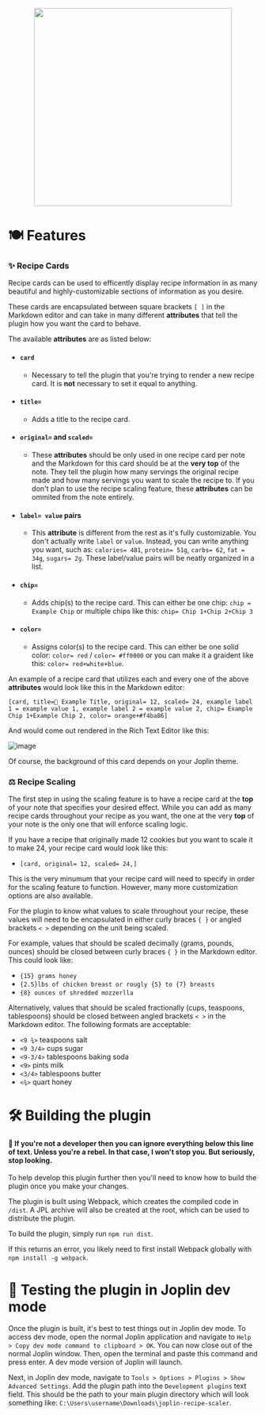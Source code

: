 <p align="center">
  <a href="https://github.com/drewmarsh/joplin-recipe-scaler">
    <img src="https://github.com/user-attachments/assets/62b8d818-b382-4747-b312-a966bdf463c1" width="400" height="400">
  </a>
</p>

# 🍽️ Features
### ✨ Recipe Cards
Recipe cards can be used to efficently display recipe information in as many beautiful and highly-customizable sections of information as you desire.

These cards are encapsulated between square brackets ```[ ]``` in the Markdown editor and can take in many different **attributes** that tell the plugin how you want the card to behave.

The available **attributes** are as listed below:

- #### ```card```

  - Necessary to tell the plugin that you're trying to render a new recipe card. It is **not** necessary to set it equal to anything.

- #### ```title=```

  - Adds a title to the recipe card.

- #### ```original=``` and ```scaled=```

  - These **attributes** should be only used in one recipe card per note and the Markdown for this card should be at the **very top** of the note. They tell the plugin how many servings the original recipe made and how many servings you want to scale the recipe to. If you don't plan to use the recipe scaling feature, these **attributes**  can be ommited from the note entirely.

- #### ```label= value``` pairs

  - This **attribute** is different from the rest as it's fully customizable. You don't actually write ```label``` or ```value```. Instead, you can write anything you want, such as: ```calories= 481```, ```protein= 51g```,  ```carbs= 62```, ```fat = 34g```, ```sugars= 2g```. These label/value pairs will be neatly organized in a list.

- #### ```chip=```

  - Adds chip(s) to the recipe card. This can either be one chip: ```chip = Example Chip``` or multiple chips like this: ```chip= Chip 1+Chip 2+Chip 3```

- #### ```color=```

  - Assigns color(s) to the recipe card. This can either be one solid color: ```color= red``` / ```color= #ff0000``` or you can make it a graident like this: ```color= red+white+blue```.

An example of a recipe card that utilizes each and every one of the above **attributes** would look like this in the Markdown editor:

```[card, title=🍊 Example Title, original= 12, scaled= 24, example label 1 = example value 1, example label 2 = example value 2, chip= Example Chip 1+Example Chip 2, color= orange+#f4ba86]```

And would come out rendered in the Rich Text Editor like this:

![image](https://github.com/user-attachments/assets/106c7b76-7f84-476e-a112-1f9d474ed175)

Of course, the background of this card depends on your Joplin theme.

### ⚖️ Recipe Scaling
The first step in using the scaling feature is to have a recipe card at the **top** of your note that specifies your desired effect. While you can add as many recipe cards throughout your recipe as you want, the one at the very **top** of your note is the only one that will enforce scaling logic.

If you have a recipe that originally made 12 cookies but you want to scale it to make 24, your recipe card would look like this:
- ```[card, original= 12, scaled= 24,]```

This is the very minumum that your recipe card will need to specify in order for the scaling feature to function. However, many more customization options are also available.

For the plugin to know what values to scale throughout your recipe, these values will need to be encapsulated in either curly braces ```{ }``` or angled brackets ```< >``` depending on the unit being scaled.

For example, values that should be scaled decimally (grams, pounds, ounces) should be closed between curly braces ```{ }``` in the Markdown editor. This could look like:
- ```{15} grams honey```
- ```{2.5}lbs of chicken breast or rougly {5} to {7} breasts```
- ```{8} ounces of shredded mozzerlla```

Alternatively, values that should be scaled fractionally (cups, teaspoons, tablespoons) should be closed between angled brackets ```< >``` in the Markdown editor. The following formats are acceptable:
- ```<9 ¾>``` teaspoons salt
- ```<9 3/4>``` cups sugar
- ```<9-3/4>``` tablespoons baking soda
- ```<9>``` pints milk
- ```<3/4>``` tablespoons butter
- ```<¾>``` quart honey

# 🛠️ Building the plugin
#### 🛑 If you're not a developer then you can ignore everything below this line of text. Unless you're a rebel. In that case, I won't stop you. But seriously, stop looking.

To help develop this plugin further then you'll need to know how to build the plugin once you make your changes.

The plugin is built using Webpack, which creates the compiled code in `/dist`. A JPL archive will also be created at the root, which can be used to distribute the plugin.

To build the plugin, simply run `npm run dist`.

If this returns an error, you likely need to first install Webpack globally with `npm install -g webpack`.

# 🧪 Testing the plugin in Joplin dev mode

Once the plugin is built, it's best to test things out in Joplin dev mode. To access dev mode, open the normal Joplin application and navigate to `Help > Copy dev mode command to clipboard > OK`. You can now close out of the normal Joplin window. Then, open the terminal and paste this command and press enter. A dev mode version of Joplin will launch.

Next, in Joplin dev mode, navigate to `Tools > Options > Plugins > Show Advanced Settings`.  Add the plugin path into the `Development plugins` text field. This should be the path to your main plugin directory which will look something like: `C:\Users\username\Downloads\joplin-recipe-scaler`.
